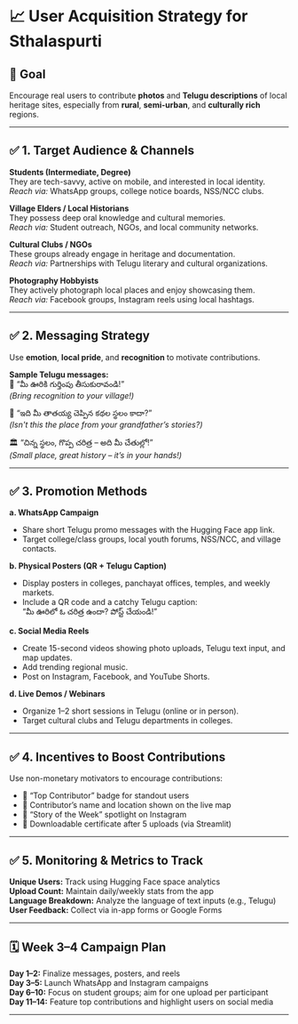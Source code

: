 # 📈 User Acquisition Strategy for Sthalaspurti

## 🎯 **Goal**

Encourage real users to contribute **photos** and **Telugu descriptions** of local heritage sites, especially from **rural**, **semi-urban**, and **culturally rich** regions.

---

## ✅ **1. Target Audience & Channels**

**Students (Intermediate, Degree)**  
They are tech-savvy, active on mobile, and interested in local identity.  
_Reach via:_ WhatsApp groups, college notice boards, NSS/NCC clubs.

**Village Elders / Local Historians**  
They possess deep oral knowledge and cultural memories.  
_Reach via:_ Student outreach, NGOs, and local community networks.

**Cultural Clubs / NGOs**  
These groups already engage in heritage and documentation.  
_Reach via:_ Partnerships with Telugu literary and cultural organizations.

**Photography Hobbyists**  
They actively photograph local places and enjoy showcasing them.  
_Reach via:_ Facebook groups, Instagram reels using local hashtags.

---

## ✅ **2. Messaging Strategy**

Use **emotion**, **local pride**, and **recognition** to motivate contributions.

**Sample Telugu messages:**  
📸 “మీ ఊరికి గుర్తింపు తీసుకురావండి!”  
_(Bring recognition to your village!)_

🏡 “ఇది మీ తాతయ్య చెప్పిన కథల స్థలం కాదా?”  
_(Isn't this the place from your grandfather’s stories?)_

🏛️ “చిన్న స్థలం, గొప్ప చరిత్ర – అది మీ చేతుల్లో!”  
_(Small place, great history – it’s in your hands!)_

---

## ✅ **3. Promotion Methods**

**a. WhatsApp Campaign**

- Share short Telugu promo messages with the Hugging Face app link.
- Target college/class groups, local youth forums, NSS/NCC, and village contacts.

**b. Physical Posters (QR + Telugu Caption)**

- Display posters in colleges, panchayat offices, temples, and weekly markets.
- Include a QR code and a catchy Telugu caption:  
  “మీ ఊరిలో ఓ చరిత్ర ఉందా? పోస్ట్ చేయండి!”

**c. Social Media Reels**

- Create 15-second videos showing photo uploads, Telugu text input, and map updates.
- Add trending regional music.
- Post on Instagram, Facebook, and YouTube Shorts.

**d. Live Demos / Webinars**

- Organize 1–2 short sessions in Telugu (online or in person).
- Target cultural clubs and Telugu departments in colleges.

---

## ✅ **4. Incentives to Boost Contributions**

Use non-monetary motivators to encourage contributions:

- 🏅 “Top Contributor” badge for standout users
- 📍 Contributor’s name and location shown on the live map
- 🎤 “Story of the Week” spotlight on Instagram
- 🧾 Downloadable certificate after 5 uploads (via Streamlit)

---

## ✅ **5. Monitoring & Metrics to Track**

**Unique Users:** Track using Hugging Face space analytics  
**Upload Count:** Maintain daily/weekly stats from the app  
**Language Breakdown:** Analyze the language of text inputs (e.g., Telugu)  
**User Feedback:** Collect via in-app forms or Google Forms

---

## 🗓️ **Week 3–4 Campaign Plan**

**Day 1–2:** Finalize messages, posters, and reels  
**Day 3–5:** Launch WhatsApp and Instagram campaigns  
**Day 6–10:** Focus on student groups; aim for one upload per participant  
**Day 11–14:** Feature top contributions and highlight users on social media

---
